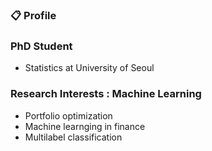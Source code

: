### :clipboard: Profile  

### PhD Student 
- Statistics at University of Seoul

### Research Interests : Machine Learning
- Portfolio optimization
- Machine learnging in finance
- Multilabel classification
